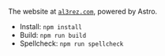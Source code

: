 The website at [`al3rez.com`](https://al3rez.com), powered by Astro.

- Install: `npm install`
- Build: `npm run build`
- Spellcheck: `npm run spellcheck`
